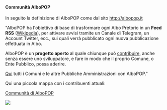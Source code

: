 #### Communità AlboPOP

In seguito la definizione di AlboPOP come dal sito <a href="http://albopop.it/" target="_blank">http://albopop.it</a>

"AlboPOP ha l'obiettivo di base di trasformare ogni Albo Pretorio in un **Feed RSS** ([Wikipedia](https://it.wikipedia.org/wiki/Feed)), per attivare avvisi tramite un Canale di Telegram, un Account Twitter, ecc., sui quali verrà pubblicato ogni nuova pubblicazione effettuata in Albo.

AlboPOP è un **progetto aperto** al quale chiunque può [contribuire](https://albopop.it/partecipa/), anche senza essere uno sviluppatore, e fare in modo che il proprio Comune, o Ente Pubblico, possa aderire.

[Qui](https://albopop.it/comuni-pa/) tutti i Comuni e le altre Pubbliche Amministrazioni con AlboPOP."

Qui una piccola mappa con i contribuenti attuali:

[Communità di AlboPOP](https://s3.eu-west-1.amazonaws.com/rc.ixmaps.com/ixmaps/app/Viewer/index.html?project=https://raw.githubusercontent.com/gjrichter/viz/master/AlboPOP/ixmaps_project_albopop_community_authors.json)

<a href="https://s3.eu-west-1.amazonaws.com/rc.ixmaps.com/ixmaps/app/Viewer/index.html?project=https://raw.githubusercontent.com/gjrichter/viz/master/AlboPOP/ixmaps_project_albopop_community_authors.json" >
<img src="https://raw.githubusercontent.com/gjrichter/viz/master/AlboPOP/ixmaps_project_albopop_community_authors.png"></a>

<br><br>


